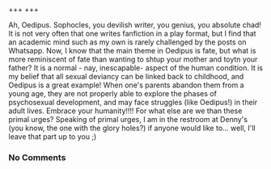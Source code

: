 +++
+++

Ah, Oedipus. Sophocles, you devilish writer, you genius, you absolute chad! It is not very often that one writes fanfiction in a play format, but I find that an academic mind such as my own is rarely challenged by the posts on Whatsapp. Now, I know that the main theme in Oedipus is fate, but what is more reminiscent of fate than wanting to shtup your mother and toytn your father? It is a normal - nay, inescapable- aspect of the human condition. It is my belief that all sexual deviancy can be linked back to childhood, and Oedipus is a great example! When one's parents abandon them from a young age, they are not properly able to explore the phases of psychosexual development, and may face struggles (like Oedipus!) in their adult lives. Embrace your humanity!!!! For what else are we than these primal urges? Speaking of primal urges, I am in the restroom at Denny's (you know, the one with the glory holes?) if anyone would like to... well, I'll leave that part up to you ;)

### No Comments
